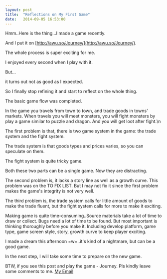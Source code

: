 ```yaml
---
layout: post
title:  "Reflections on My First Game"
date:   2014-09-05 16:53:00
---
```


Hmm..Here is the thing...I made a game recently.

And I put it on [http://awu.so/Journey/](http://awu.so/Journey/).

The whole process is super exciting for me.

I enjoyed every second when I play with it.

But...

it turns out not as good as I expected.

So I finally stop refining it and start to reflect on the whole thing.
<br />

The basic game flow was completed.

In the game you travels from town to town, and trade goods in towns' markets. When travels you will meet monsters, you will fight monsters by play a game similar to puzzle and dragon. And you will get loot after fight.\n

The first problem is that, there is two game system in the game: the trade system and the fight system.

The trade system is that goods types and prices varies, so you can speculate on them.

The fight system is quite tricky game.

Both these two parts can be a single game. Now they are distracting.
<br />

The second problem is, it lacks a story line as well as a growth curve. This problem was on the TO FIX LIST. But I may not fix it since the first problem makes the game's integrity is not very well.
<br />

The third problem is, the trade system calls for little amount of goods to make the trade fluent, but the fight system calls for more to make it exciting.
<br />

Making game is quite time-consuming..Source materials take a lot of time to draw or collect. Bugs need a lot of time to be found.
But most important is thinking thoroughly before you make it.
Including develop platform, game type, game screen style, story, growth curve to keep player exciting.
<br />

I made a dream this afternoon =w=..it's kind of a nightmare, but can be a good game.

In the next step, I will take some time to prepare on the new game.

BTW, if you see this post and play the game - Journey. Pls kindly leave some comments to me.
[My Email](mailto:katrinaxxy@gmail.com)